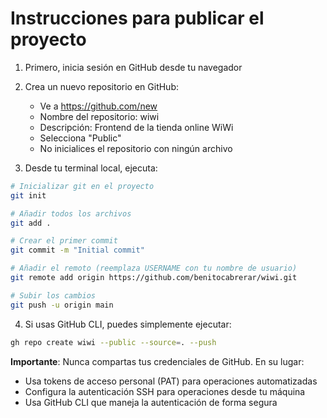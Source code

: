 # Instrucciones para publicar el proyecto

1. Primero, inicia sesión en GitHub desde tu navegador

2. Crea un nuevo repositorio en GitHub:
   - Ve a https://github.com/new
   - Nombre del repositorio: wiwi
   - Descripción: Frontend de la tienda online WiWi
   - Selecciona "Public"
   - No inicialices el repositorio con ningún archivo

3. Desde tu terminal local, ejecuta:
```bash
# Inicializar git en el proyecto
git init

# Añadir todos los archivos
git add .

# Crear el primer commit
git commit -m "Initial commit"

# Añadir el remoto (reemplaza USERNAME con tu nombre de usuario)
git remote add origin https://github.com/benitocabrerar/wiwi.git

# Subir los cambios
git push -u origin main
```

4. Si usas GitHub CLI, puedes simplemente ejecutar:
```bash
gh repo create wiwi --public --source=. --push
```

**Importante**: Nunca compartas tus credenciales de GitHub. En su lugar:
- Usa tokens de acceso personal (PAT) para operaciones automatizadas
- Configura la autenticación SSH para operaciones desde tu máquina
- Usa GitHub CLI que maneja la autenticación de forma segura
